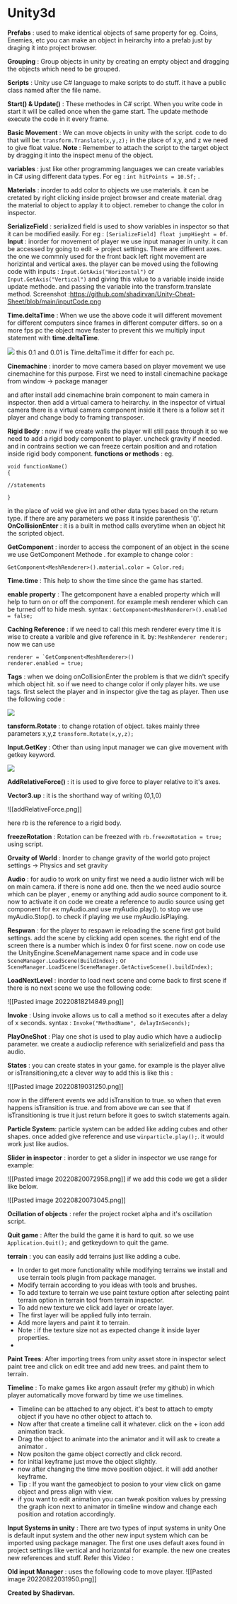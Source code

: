 # Unity3d
**Prefabs** : used to make identical objects of same property for eg. Coins, Enemies, etc 
you can make an object in heirarchy into a prefab just by draging it into project browser.

**Grouping** : Group objects in unity by creating an empty object and dragging the objects which need to be grouped.

**Scripts** : Unity use C# language to make scripts to do stuff. it have a public class named after the file name. 

**Start() & Update()** : These methodes in C# script. When you write code in start it will be called once when the game start. The update methode execute the code in it every frame.

**Basic Movement** : We can move objects in unity with the script. code to do that will be:
`transform.Translate(x,y,z);` in the place of x,y, and z we need to give float value.
        **Note** : Remember to attach the script to the target object by dragging it into the inspect menu of the object.
        
**variables** : just like other programming languages we can create variables in C# using different data types. For eg : `int hitPoints = 10.5f;` .

**Materials** : inorder to add color to objects we use materials. it can be cretated by right clicking inside project browser and create material. drag the material to object to applay it to object. remeber to change the color in inspector.

**SerializeField** : serialized field is used to show variables in inspector so that it can be modified easily. For eg : `[SerializeField] float jumpHieght = 0f`.
**Input** : inorder  for movement of player we use input manager in unity. it can be accessed by going to edit -> project settings. There are different axes. the one we commnly used for the front back left right movement are horizintal and vertical axes.
the player can be moved using the following code with inputs :
`Input.GetAxis("Horizontal")` or  `Input.GetAxis("Vertical")` and giving this value to a variable inside inside update methode. and passing the variable into the transform.translate method.
Screenshot :https://github.com/shadirvan/Unity-Cheat-Sheet/blob/main/inputCode.png

**Time.deltaTime** : When we use the above code it will different movement for different computers since frames in different computer differs. so on a more fps pc the object move faster to prevent this we multiply input statement with **time.deltaTime**.

![](Images/time.deltaTime.jpg)
this 0.1 and 0.01 is Time.deltaTime it differ for each pc.

**Cinemachine** : inorder to move camera based on player movement we use cinemachine for this purpose. First we need to install cinemachine package from window -> package manager

and after install add cinemachine brain component to main camera in inspector.
then add a virtual camera to heirarchy. in the inspector of virtual camera there is a virtual camera component inside it there is a follow set it player and change body to framing transposer.

**Rigid Body** : now if we create walls the player will still pass through it so we need to add a rigid body component to player. uncheck gravity if needed. and in contrains section we can freeze certain position and and rotation inside rigid body component.
**functions or methods** : eg. 
```
void functionName()
{

//statements

}
```
in the place of void we give int and other data types based on the return type. if there are any parameters we pass it inside parenthesis '()'.
**OnCollisionEnter** : it is a built in method calls everytime when an object hit the scripted object.

**GetComponent** : inorder to access the component of an object in the scene we use GetComponent Methode .
for example to change color :
```
GetComponent<MeshRenderer>().material.color = Color.red;
```
**Time.time** : This help to show the time since the game has started.

**enable property** : The getcomponent have a enabled property which will help to turn on or off the component. for example mesh renderer which can be turned off to hide mesh.
syntax : `GetComponent<MeshRenderer>().enabled = false;`

**Caching Reference** : if we need to call this mesh renderer every time it is wise to create a varible and give reference in it. by:
`MeshRenderer renderer;`
now we can use
```
renderer = `GetComponent<MeshRenderer>()
renderer.enabled = true;
```

**Tags** : when we doing onCollisionEnter the problem is that we didn't specify which object hit.
so if we need to change color if only player hits. we use tags. first select the player and in inspector give the tag as player. Then use the following code :

![](Images/tags.png)

**tansform.Rotate** : to change rotation of object. takes mainly three parameters x,y,z
`transform.Rotate(x,y,z);`

**Input.GetKey** : Other than using input manager we can give movement with getkey keyword.

![](Images/GetKey.png)

**AddRelativeForce()** : it is used to give force to player relative to it's axes.

**Vector3.up** : it is the shorthand way of writing (0,1,0)

![[addRelativeForce.png]]

here rb is the reference to a rigid body.

**freezeRotation** : Rotation can be freezed with `rb.freezeRotation = true;` using script.

**Grvaity of World** : Inorder to change gravity of the world goto project settings -> Physics and set gravity 

**Audio** : for audio to work on unity first we need a audio listner wich will be on main camera. if there is none add one. then the we need audio source which can be player , enemy or anything add audio source component to it. now to activate it on code we create a reference to audio source using get component for ex myAudio.and use myAudio.play(). to stop we use myAudio.Stop(). to check if playing we use myAudio.isPlaying.

**Respwan** : for the player to respawn ie reloading the scene first got build settings. add the scene by clicking add open scenes. the right end of the screen there is a number which is index 0 for first scene. now on code use the UnityEngine.SceneManagement name space and in code use
`SceneManager.LoadScene(BuildIndex);` or `SceneManager.LoadScene(SceneManager.GetActiveScene().buildIndex);`

**LoadNextLevel** : inorder to load next scene and come back to first scene if there is no next scene we use the following code:

![[Pasted image 20220818214849.png]]

**Invoke** : Using invoke allows us to call a method so it executes after a delay of x seconds.
syntax : `Invoke("MethodName", delayInSeconds);`

**PlayOneShot** : Play one shot is used to play audio which have a audioclip parameter.
we create a audioclip reference with serializefield and pass tha audio.

**States** : you can create states in your game. for example is the player alive or isTransitioning,etc
a clever way to add this is like this :


![[Pasted image 20220819031250.png]]

now in the different events we add isTransition to true. so when that even happens isTransition is true. and from above we can see that if isTransitioning is true it just return before it goes to switch statements again.

**Particle System**:  particle system can be added like adding cubes and other shapes.
once added give reference and use `winparticle.play();`. it would work just like audios.

**Slider in inspector** : inorder to get a slider in inspector we use range for example:

![[Pasted image 20220820072958.png]]
if we add this code we get a slider like  below.

![[Pasted image 20220820073045.png]]

**Ocillation of objects** : refer the project rocket alpha and it's oscillation script.

**Quit game** : After the build the game it is  hard to quit. so we use `Application.Quit();` and getkeydown to quit the game.

**terrain** : you can easily add terrains just like adding a cube. 
- In order to get more functionality while modifying terrains we install and use terrain tools plugin from package manager.
- Modify terrain according to you ideas with tools and brushes.
- To add texture to terrain we use  paint texture option after selecting paint terrain option in terrain tool from terrain inspector.
- To add new texture we click add layer or create layer. 
- The first layer will be applied fully into terrain.
- Add more layers and paint it to terrain.
- Note : if the texture size not as expected change it inside layer properties.
- 
**Paint Trees**: After importing trees from unity asset store in inspector select paint tree and click on edit tree and add new trees. and paint them to terrain.

**Timeline** :  To make games like argon assault (refer my github) in which player automatically move forward by time we use timelines. 
- Timeline can be attached to any object. it's best to attach to empty object if you have no other object to attach to.
- Now after that create a timeline call it whatever. click on the + icon add animation track.
- Drag the object to animate into the animator and it will ask to create a animator .
- Now positon the game object correctly and click record.
- for initial keyframe just move the object slightly. 
- now after changing the time move position object. it will add another keyframe.
- Tip : If you want the gameobject to posion to your view click on game object and press align with view.
- if you want to edit animation you can tweak position values by pressing the graph icon next to animator in timeline window and change each position and rotation accordingly.

**Input Systems in unity** : There are two types of input systems in unity One is default input system and the other new input system which can be imported using package manager.
The first one uses default axes found in project settings like vertical and horizontal for example.
the new one creates new references and stuff. 
Refer this Video :

**Old input Manager** : uses the following code to move player.
![[Pasted image 20220822031950.png]]



**Created by Shadirvan.**



